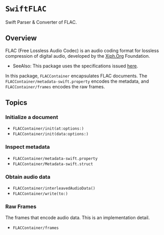 # ``SwiftFLAC``

Swift Parser & Converter of FLAC.

## Overview

FLAC (Free Lossless Audio Codec) is an audio coding format for lossless compression of digital audio, developed by the [Xiph.Org](https://xiph.org) Foundation.

- SeeAlso: This package uses the specifications issued [here](https://xiph.org/flac/format.html).

In this package, ``FLACContainer`` encapsulates FLAC documents. The ``FLACContainer/metadata-swift.property`` encodes the metadata, and ``FLACContainer/frames`` encodes the raw frames. 


## Topics

### Initialize a document

- ``FLACContainer/init(at:options:)``
- ``FLACContainer/init(data:options:)``

### Inspect metadata

- ``FLACContainer/metadata-swift.property``
- ``FLACContainer/Metadata-swift.struct``

### Obtain audio data

- ``FLACContainer/interleavedAudioData()``
- ``FLACContainer/write(to:)``

### Raw Frames

The frames that encode audio data. This is an implementation detail.

- ``FLACContainer/frames``
